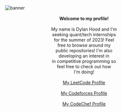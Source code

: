<img src="https://user-images.githubusercontent.com/66035537/201723367-7694b160-fb7c-4fb5-ba75-076a5a2ba854.jpg" alt="banner">

<div>&ensp;</div>

  <div><center><b>Welcome to my profile!</b></center></div>
  <div>&ensp;</div>
  <div><center>My name is Dylan Hood and I'm</center></div>
  <div><center>seeking quant/tech internships</center></div>
  <div><center>for the summer of 2023! Feel</center></div>
  <div><center>free to browse around my</center></div>
  <div><center>public repositories! I'm also</center></div>
  <div><center>developing an interest in</center></div>
  <div><center>in competitive programming so</center></div>
  <div><center>feel free to check out how</center></div>
  <center>I'm doing!</center>
  <div>&ensp;</div>
  
  <div><center><a href="https://leetcode.com/dylanhood/">My LeetCode Profile</a></center></div>
  <div>&ensp;</div>
  <div><center><a href="https://codeforces.com/profile/dylandhood/">My Codeforces Profile</a></center></div>
  <div>&ensp;</div>
  <div><center><a href="https://www.codechef.com/users/dylandhood">My CodeChef Profile</a></center></div>
